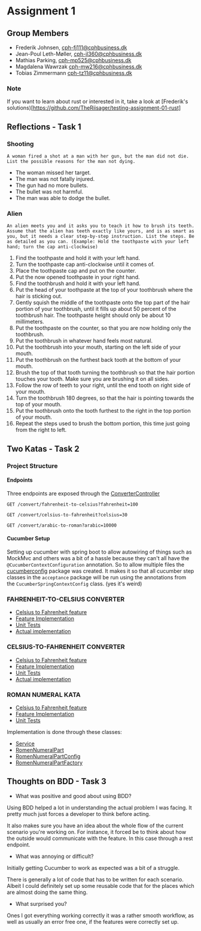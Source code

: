 # Assignment 1

## Group Members

- Frederik Johnsen, cph-fj111@cphbusiness.dk
- Jean-Poul Leth-Møller, cph-jl360@cphbusiness.dk
- Mathias Parking, cph-mp525@cphbusiness.dk
- Magdalena Wawrzak cph-mw216@cphbusiness.dk
- Tobias Zimmermann cph-tz11@cphbusiness.dk

### Note

If you want to learn about rust or interested in it, take a look at [Frederik's solutions)[https://github.com/TheRiisager/testing-assignment-01-rust]

## Reflections - Task 1

### Shooting

`A woman fired a shot at a man with her gun, but the man did not die. List the possible reasons for the man not dying.`

- The woman missed her target.
- The man was not fatally injured.
- The gun had no more bullets.
- The bullet was not harmful.
- The man was able to dodge the bullet.

### Alien

`An alien meets you and it asks you to teach it how to brush its teeth. Assume that the alien has teeth exactly like yours, and is as smart as you, but it needs a clear step-by-step instruction. List the steps. Be as detailed as you can. (Example: Hold the toothpaste with your left hand; turn the cap anti-clockwise)`

1. Find the toothpaste and hold it with your left hand.
2. Turn the toothpaste cap anti-clockwise until it comes of.
3. Place the toothpaste cap and put on the counter.
4. Put the now opened toothpaste in your right hand.
5. Find the toothbrush and hold it with your left hand.
6. Put the head of your toothpaste at the top of your toothbrush where the hair is sticking out.
7. Gently squish the middle of the toothpaste onto the top part of the hair portion of your toothbrush, until it fills
   up about 50 percent of the toothbrush hair. The toothpaste height should only be about 10 millimeters.
8. Put the toothpaste on the counter, so that you are now holding only the toothbrush.
9. Put the toothbrush in whatever hand feels most natural.
10. Put the toothbrush into your mouth, starting on the left side of your mouth.
11. Put the toothbrush on the furthest back tooth at the bottom of your mouth.
12. Brush the top of that tooth turning the toothbrush so that the hair portion touches your tooth. Make sure you are
    brushing it on all sides.
13. Follow the row of teeth to your right, until the end tooth on right side of your mouth.
14. Turn the toothbrush 180 degrees, so that the hair is pointing towards the top of your mouth.
15. Put the toothbrush onto the tooth furthest to the right in the top portion of your mouth.
16. Repeat the steps used to brush the bottom portion, this time just going from the right to left.

## Two Katas - Task 2

### Project Structure

#### Endpoints

Three endpoints are exposed through
the [ConverterController](src/main/java/io/github/tobiasz/testola1/controller/ConverterController.java)

```http request
GET /convert/fahrenheit-to-celsius?fahrenheit=100
```

```http request
GET /convert/celsius-to-fahrenheit?celsius=30
```

```http request
GET /convert/arabic-to-roman?arabic=10000
```

#### Cucumber Setup

Setting up cucumber with spring boot to allow autowiring of things such as MockMvc and others was a bit of a hassle
because they can't all have the `@CucumberContextConfiguration` annotation. So to allow multiple files
the [cucumberconfig](src/test/java/io/github/tobiasz/testola1/acceptance/cucumberconfig) package was created. It makes
it so that all cucumber step classes in the `acceptance` package will be run using the annotations from
the `CucumberSpringContextConfig` class. (yes it's weird)

### FAHRENHEIT-TO-CELSIUS CONVERTER

- [Celsius to Fahrenheit feature](src/test/resources/features/fahrenheit-to-celsius.feature)
- [Feature Implementation](src/test/java/io/github/tobiasz/testola1/acceptance/FahrenheitToCelsiusAcceptanceTest.java)
- [Unit Tests](src/test/java/io/github/tobiasz/testola1/service/FahrenheitToCelsiusConverterServiceTest.java)
- [Actual implementation](src/main/java/io/github/tobiasz/testola1/service/ConverterService.java)

### CELSIUS-TO-FAHRENHEIT CONVERTER

- [Celsius to Fahrenheit feature](src/test/resources/features/celsius-to-fahrenheit.feature)
- [Feature Implementation](src/test/java/io/github/tobiasz/testola1/acceptance/CelsiusToFahrenheitAcceptanceTest.java)
- [Unit Tests](src/test/java/io/github/tobiasz/testola1/service/CelsiusToFahrenheitConverterServiceTest.java)
- [Actual implementation](src/main/java/io/github/tobiasz/testola1/service/ConverterService.java)

### ROMAN NUMERAL KATA

- [Celsius to Fahrenheit feature](src/test/resources/features/arabic-to-roman.feature)
- [Feature Implementation](src/test/java/io/github/tobiasz/testola1/acceptance/ArabicToRomanAcceptanceTest.java)
- [Unit Tests](src/test/java/io/github/tobiasz/testola1/service/ArabicToRomanConverterServiceTest.java)

Implementation is done through these classes:

- [Service](src/main/java/io/github/tobiasz/testola1/service/ConverterService.java)
- [RomenNumeralPart](src/main/java/io/github/tobiasz/testola1/config/RomenNumeralPart.java)
- [RomenNumeralPartConfig](src/main/java/io/github/tobiasz/testola1/config/RomenNumeralPartConfig.java)
- [RomenNumeralPartFactory](src/main/java/io/github/tobiasz/testola1/factory/RomenNumeralPartFactory.java)

## Thoughts on BDD - Task 3

- What was positive and good about using BDD?

Using BDD helped a lot in understanding the actual problem I was facing. It pretty much just forces a developer to think
before acting.

It also makes sure you have an idea about the whole flow of the current scenario you're working on. For instance, it
forced be to think about how the outside would communicate with the feature. In this case through a rest endpoint.

- What was annoying or difficult?

Initially getting Cucumber to work as expected was a bit of a struggle.

There is generally a lot of code that has to be written for each scenario. Albeit I could definitely set up some
reusable
code that for the places which are almost doing the same thing.

- What surprised you?

Ones I got everything working correctly it was a rather smooth workflow, as well as usually an error free one, if the
features were correctly set up.
